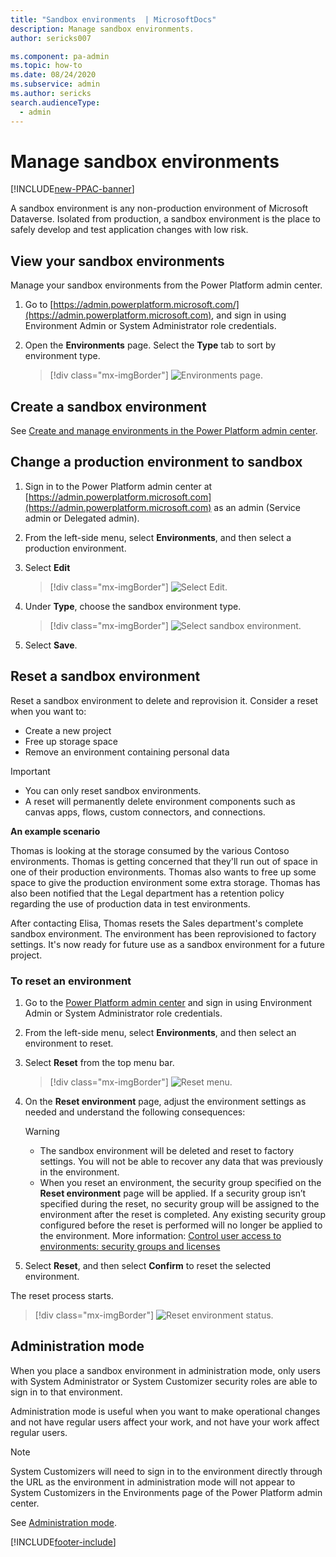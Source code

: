 ```yaml
---
title: "Sandbox environments  | MicrosoftDocs"
description: Manage sandbox environments.
author: sericks007

ms.component: pa-admin
ms.topic: how-to
ms.date: 08/24/2020
ms.subservice: admin
ms.author: sericks 
search.audienceType: 
  - admin
---
```

# Manage sandbox environments

[!INCLUDE[new-PPAC-banner](~/includes/new-PPAC-banner.md)]

A sandbox environment is any non-production environment of Microsoft Dataverse. Isolated from production, a sandbox environment is the place to safely develop and test application changes with low risk.

## View your sandbox environments  

Manage your sandbox environments from the Power Platform admin center.  
  
1. Go to [https://admin.powerplatform.microsoft.com/](https://admin.powerplatform.microsoft.com), and sign in using Environment Admin or System Administrator role credentials.
  
2. Open the **Environments** page. Select the **Type** tab to sort by environment type.
  
   > [!div class="mx-imgBorder"] 
   > ![Environments page.](media/sandbox-environments.png "Environments page")

## Create a sandbox environment

See [Create and manage environments in the Power Platform admin center](create-environment.md).

## Change a production environment to sandbox

1. Sign in to the Power Platform admin center at [https://admin.powerplatform.microsoft.com](https://admin.powerplatform.microsoft.com) as an admin (Service admin or Delegated admin).

2. From the left-side menu, select **Environments**, and then select a production environment.

3. Select **Edit**

   > [!div class="mx-imgBorder"] 
   > ![Select Edit.](media/select-edit.png "Select Edit")

4. Under **Type**, choose the sandbox environment type. 

   > [!div class="mx-imgBorder"] 
   > ![Select sandbox environment.](media/select-sandbox.png "Select sandbox environment")

5. Select **Save**.

## Reset a sandbox environment  

Reset a sandbox environment to delete and reprovision it. Consider a reset when you want to:  
  
- Create a new project  
- Free up storage space  
- Remove an environment containing personal data  
  
> [!IMPORTANT]
> - You can only reset sandbox environments. 
> - A reset will permanently delete environment components such as canvas apps, flows, custom connectors, and connections.

 **An example scenario**  
  
  Thomas is looking at the storage consumed by the various Contoso environments. Thomas is getting concerned that they'll run out of space in one of their production environments. Thomas also wants to free up some space to give the production environment some extra storage.  Thomas has also been notified that the Legal department has a retention policy regarding the use of production data in test environments.  
  
 After contacting Elisa, Thomas resets the Sales department's complete sandbox environment. The environment has been reprovisioned to factory settings. It's now ready for future use as a sandbox environment for a future project.  
 
### To reset an environment  

1. Go to the [Power Platform admin center](https://admin.powerplatform.microsoft.com) and sign in using Environment Admin or System Administrator role credentials.
  
2. From the left-side menu, select **Environments**, and then select an environment to reset.

3. Select **Reset** from the top menu bar.
  
   > [!div class="mx-imgBorder"] 
   > ![Reset menu.](media/reset-menu.png "Reset menu")

4. On the **Reset environment** page, adjust the environment settings as needed and understand the following consequences:  
  
   > [!WARNING]
   > - The sandbox environment will be deleted and reset to factory settings. You will not be able to recover any data that was previously in the environment. 
   > - When you reset an environment, the security group specified on the **Reset environment** page will be applied. If a security group isn’t specified during the reset, no security group will be assigned to the environment after the reset is completed.  Any existing security group configured before the reset is performed will no longer be applied to the environment. More information: [Control user access to environments: security groups and licenses](control-user-access.md)   
  
5. Select **Reset**, and then select **Confirm** to reset the selected environment.

The reset process starts.

> [!div class="mx-imgBorder"] 
> ![Reset environment status.](media/reset-environment-status.png "Reset environment status")
  
## Administration mode  

 When you place a sandbox environment in administration mode, only users with System Administrator or System Customizer security roles are able to sign in to that environment.
 
 Administration mode is useful when you want to make operational changes and not have regular users affect your work, and not have your work affect regular users.  

> [!NOTE]
> System Customizers will need to sign in to the environment directly through the URL as the environment in administration mode will not appear to System Customizers in the Environments page of the Power Platform admin center.

See [Administration mode](admin-mode.md).


[!INCLUDE[footer-include](../includes/footer-banner.md)]
